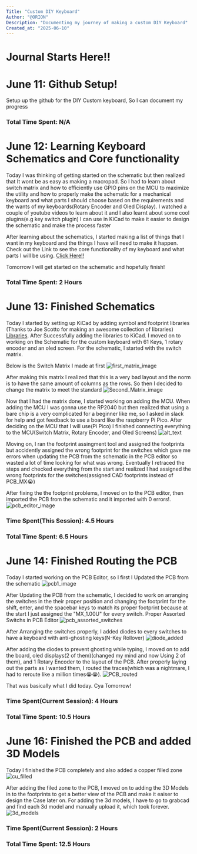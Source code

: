 ```yaml
---
Title: "Custom DIY Keyboard"
Author: "@ORION"
Description: "Documenting my journey of making a custom DIY Keyboard"
Created_at: "2025-06-10"
---
```


# Journal Starts Here!!

# June 11: Github Setup!
Setup up the github for the DIY Custom keyboard, So I can document my progress

### Total Time Spent: N/A

# June 12: Learning Keyboard Schematics and Core functionality

Today I was thinking of getting started on the schematic but then realized that It wont be as easy as making a macropad. So I had to learn about switch matrix and how to efficiently use GPIO pins on the MCU to maximize the utility and how to properly make the schematic for a mechanical keyboard and what parts I should choose based on the requirements and the wants of my keyboards(Rotary Encoder and Oled Display). I watched a couple of youtube videos to learn about it and I also learnt about some cool plugins(e.g key switch plugin) I can use in KiCad to make it easier to design the schematic and make the process faster

After learning about the schematics, I started making a list of things that I want in my keyboard and the things I have will need to make it happen. Check out the Link to see the core functionality of my keyboard and what parts I will be using.
[Click Here!!](https://docs.google.com/document/d/16dAgHImxQ1OMsn2_r7Q9AnMd_Z1fVW2yfl9RcRUop_U/edit?usp=sharing)

Tomorrow I will get started on the schematic and hopefully finish!

### Total Time Spent: 2 Hours

# June 13: Finished Schematics

Today I started by setting up KiCad by adding symbol and footprint libraries (Thanks to Joe Scotto for making an awesome collection of libraries) [Libraries](https://github.com/joe-scotto/scottokeebs). After Successfully adding the libraries to KiCad. I moved on to working on the Schematic for the custom keyboard with 61 Keys, 1 rotary encoder and an oled screen. For the schematic, I started with the switch matrix.

Below is the Switch Matrix I made at first
![first_matrix_image](https://github.com/rakshitDarji007/CustomDIY_Keyboard/blob/main/Images/Screenshot%202025-06-13%20120938.png)

After making this matrix I realized that this is a very bad layout and the norm is to have the same amount of columns as the rows. So then I decided to change the matrix to meet the standard
![Second_Matrix_image](https://github.com/rakshitDarji007/CustomDIY_Keyboard/blob/main/Images/Screenshot%202025-06-13%20122407.png)

Now that I had the matrix done, I started working on adding the MCU. When adding the MCU I was gonna use the RP2040 but then realized that using a bare chip is a very complicated for a beginner like me, so I asked in slack for help and got feedback to use a board like the raspberry Pi Pico. After deciding on the MCU that I will use(Pi Pico) I finished connecting everything to the MCU(Switch Matrix, Rotary Encoder, and Oled Screens)
![alt_text](https://github.com/rakshitDarji007/CustomDIY_Keyboard/blob/main/Images/Screenshot%202025-06-13%20171404.png)

Moving on, I ran the footprint assingment tool and assigned the footprints but accidently assigned the wrong footprint for the switches which gave me errors when updating the PCB from the schematic in the PCB editor so wasted a lot of time looking for what was wrong. Eventually I retraced the steps and checked everything from the start and realized I had assigned the wrong footprints for the switches(assigned CAD footprints instead of PCB_MX😭)

After fixing the the footprint problems, I moved on to the PCB editor, then imported the PCB from the schematic and it imported with 0 errors!.
![pcb_editor_image](https://github.com/rakshitDarji007/CustomDIY_Keyboard/blob/main/Images/Screenshot%202025-06-13%20175918.png)

### Time Spent(This Session): 4.5 Hours
### Total Time Spent: 6.5 Hours


# June 14: Finished Routing the PCB

Today I started working on the PCB Editor, so I first I Updated the PCB from the schematic
![pcb1_image](https://github.com/rakshitDarji007/CustomDIY_Keyboard/blob/main/Screenshot%202025-06-13%20175918.png)

After Updating the PCB from the schematic, I decided to work on arranging the switches in the their proper position and changing the footprint for the shift, enter, and the spacebar keys to match its proper footprint because at the start I just assigned the "MX_1.00U" for every switch.
Proper Assorted Switchs in PCB Editor
![pcb_assorted_switches](https://github.com/rakshitDarji007/CustomDIY_Keyboard/blob/main/Images/Screenshot%202025-06-14%20092450.png)

After Arranging the switches properly, I added diodes to every switches to have a keyboard with anti-ghosting keys(N-Key Rollover)
![diode_added](https://github.com/rakshitDarji007/CustomDIY_Keyboard/blob/main/Images/Screenshot%202025-06-14%20114552.png)

After adding the diodes to prevent ghosting while typing, I moved on to add the board, oled displays(2 of them)(changed my mind and now Using 2 of them), and 1 Rotary Encoder to the layout of the PCB. After properly laying out the parts as I wanted them, I routed the traces(which was a nightmare, I had to reroute like a million times😭😭).
![PCB_routed](https://github.com/rakshitDarji007/CustomDIY_Keyboard/blob/main/Images/Screenshot%202025-06-14%20163546.png)

That was basically what I did today.
Cya Tomorrow!

### Time Spent(Current Session): 4 Hours
### Total Time Spent: 10.5 Hours


# June 16: Finished the PCB and added 3D Models

Today I finished the PCB completely and also added a copper filled zone
![cu_filled](https://github.com/rakshitDarji007/CustomDIY_Keyboard/blob/main/Images/Screenshot%202025-06-17%20193608.png)

After adding the filed zone to the PCB, I moved on to adding the 3D Models in to the footprints to get a better view of the PCB and make it eaiser to design the Case later on.
For adding the 3d models, I have to go to grabcad and find each 3d model and manually upload it, which took forever.
![3d_models](https://github.com/rakshitDarji007/CustomDIY_Keyboard/blob/main/Images/Screenshot%202025-06-17%20200902.png)

### Time Spent(Current Session): 2 Hours
### Total Time Spent: 12.5 Hours
